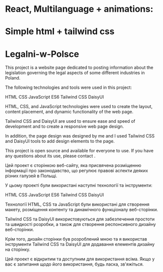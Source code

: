 # React, Multilanguage + animations: 
# Simple html + tailwind css


# Legalni-w-Polsce

This project is a website page dedicated to posting information about the legislation governing the legal aspects of some different industries in Poland.

The following technologies and tools were used in this project:

HTML
CSS
JavaScript ES6
Tailwind CSS
DaisyUI

HTML, CSS, and JavaScript technologies were used to create the layout, content placement, and dynamic functionality of the web page.

Tailwind CSS and DaisyUI are used to ensure ease and speed of development and to create a responsive web page design.

In addition, the page design was designed by me and I used Tailwind CSS and DaisyUI tools to add design elements to the page.

This project is open source and available for everyone to use. If you have any questions about its use, please contact .





Цей проект є сторінкою веб-сайту, яка присвячена розміщенню інформації про законодавство, що регулює правові аспекти деяких різних галузей в Польщі.

У цьому проекті були використані наступні технології та інструменти:

HTML
CSS
JavaScript ES6
Tailwind CSS
DaisyUI

Технології HTML, CSS та JavaScript були використані для створення макету, розміщення контенту та динамічного функціоналу веб-сторінки.

Tailwind CSS та DaisyUI використовуються для забезпечення простоти та швидкості розробки, а також для створення респонсивного дизайну веб-сторінки.

Крім того, дизайн сторінки був розроблений мною та я використав інструменти Tailwind CSS та DaisyUI для додавання елементів дизайну на сторінку.

Цей проект є відкритим та доступним для використання всіма. Якщо у вас є запитання щодо його використання, будь ласка, зв'яжіться.
